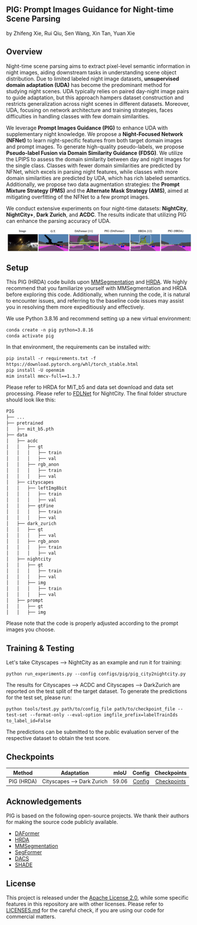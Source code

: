 ## PIG: Prompt Images Guidance for Night-time Scene Parsing
by Zhifeng Xie, Rui Qiu, Sen Wang, Xin Tan, Yuan Xie
## Overview
Night-time scene parsing aims to extract pixel-level semantic information in night images, aiding downstream tasks in understanding scene object distribution. Due to limited labeled night image datasets, **unsupervised domain adaptation (UDA)** has become the predominant method for studying night scenes. 
UDA typically relies on paired day-night image pairs to guide adaptation, but this approach hampers dataset construction and restricts generalization across night scenes in different datasets. Moreover, UDA, focusing on network architecture and training strategies, faces difficulties in handling classes with few domain similarities.

We leverage **Prompt Images Guidance (PIG)** to enhance UDA with supplementary night knowledge. We propose a **Night-Focused Network (NFNet)** to learn night-specific features from both target domain images and prompt images. To generate high-quality pseudo-labels, we propose **Pseudo-label Fusion via Domain Similarity Guidance (FDSG)**. We utilize the LPIPS to assess the domain similarity between day and night images for the single class.
Classes with fewer domain similarities are predicted by NFNet, which excels in parsing night features, while classes with more domain similarities are predicted by UDA, which has rich labeled semantics. Additionally, we propose two data augmentation strategies: the **Prompt Mixture Strategy (PMS)** and the **Alternate Mask Strategy (AMS)**, aimed at mitigating overfitting of the NFNet to a few prompt images.

We conduct extensive experiments on four night-time datasets: **NightCity**, **NightCity+**, **Dark Zurich**, and **ACDC**. The results indicate that utilizing PIG can enhance the parsing accuracy of UDA.

![PIG compare](resources/PIG_compare.png)

## Setup
This PIG (HRDA) code builds upon [MMSegmentation](https://github.com/open-mmlab/mmsegmentation) and [HRDA](https://github.com/lhoyer/HRDA). We highly recommend that you familiarize yourself with MMSegmentation and HRDA before exploring this code. Additionally, when running the code, it is natural to encounter issues, and referring to the baseline code issues may assist you in resolving them more expeditiously and effectively.

We use Python 3.8.16 and recommend setting up a new virtual environment:
```shell
conda create -n pig python=3.8.16
conda activate pig
```
In that environment, the requirements can be installed with:
```shell
pip install -r requirements.txt -f https://download.pytorch.org/whl/torch_stable.html
pip install -U openmim
mim install mmcv-full==1.3.7
```

Please refer to HRDA for MiT_b5 and data set download and data set processing. Please refer to [FDLNet](https://github.com/wangsen99/FDLNet) for NightCity. The final folder structure should look like this:

```shell
PIG
├── ...
├── pretrained
│   ├── mit_b5.pth
├── data
│   ├── acdc
│   │   ├── gt
│   │   │   ├── train
│   │   │   ├── val
│   │   ├── rgb_anon
│   │   │   ├── train
│   │   │   ├── val
│   ├── cityscapes
│   │   ├── leftImg8bit
│   │   │   ├── train
│   │   │   ├── val
│   │   ├── gtFine
│   │   │   ├── train
│   │   │   ├── val
│   ├── dark_zurich
│   │   ├── gt
│   │   │   ├── val
│   │   ├── rgb_anon
│   │   │   ├── train
│   │   │   ├── val
│   ├── nightcity
│   │   ├── gt
│   │   │   ├── train
│   │   │   ├── val
│   │   ├── img
│   │   │   ├── train
│   │   │   ├── val
│   ├── prompt
│   │   ├── gt
│   │   ├── img
```

Please note that the code is properly adjusted according to the prompt images you choose.

## Training & Testing
Let's take Cityscapes --> NightCity as an example and run it for training:
```shell
python run_experiments.py --config configs/pig/pig_city2nightcity.py
```

The results for Cityscapes --> ACDC and Cityscapes --> DarkZurich are reported on the test split of the target dataset. To generate the predictions for the test set, please run:
```shell
python tools/test.py path/to/config_file path/to/checkpoint_file --test-set --format-only --eval-option imgfile_prefix=labelTrainIds to_label_id=False
```
The predictions can be submitted to the public evaluation server of the respective dataset to obtain the test score.

## Checkpoints

| Method | Adaptation | mIoU | Config | Checkpoints |
| :---: | :---: | :---: | :---: | :---: |
| PIG (HRDA) | Cityscapes --> Dark Zurich  | 59.06 | [Config](https://drive.google.com/file/d/1Uzwt25Q39cNX58TqNXFWHIEMB-p6EgPz/view?usp=share_link) | [Checkpoints](https://drive.google.com/file/d/141oRrXr97Yj4gzc46lixWIDvtAdvAh-7/view?usp=share_link) |

## Acknowledgements

PIG is based on the following open-source projects. We thank their authors for making the source code publicly available.

* [DAFormer](https://github.com/lhoyer/DAFormer)
* [HRDA](https://github.com/lhoyer/HRDA)
* [MMSegmentation](https://github.com/open-mmlab/mmsegmentation)
* [SegFormer](https://github.com/NVlabs/SegFormer)
* [DACS](https://github.com/vikolss/DACS)
* [SHADE](https://github.com/HeliosZhao/SHADE)

## License

This project is released under the [Apache License 2.0](LICENSE), while some specific features in this repository are with other licenses. Please refer to
[LICENSES.md](LICENSES.md) for the careful check, if you are using our code for commercial matters.

